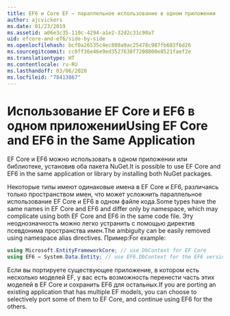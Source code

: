 ```yaml
---
title: EF6 и Core EF — параллельное использование в одном приложении
author: ajcvickers
ms.date: 01/23/2019
ms.assetid: a06e3c35-110c-4294-a1e2-32d2c31c90a7
uid: efcore-and-ef6/side-by-side
ms.openlocfilehash: bcf0a26535c4ec880a9ac25478c987fb683f6d26
ms.sourcegitcommit: cc0ff36e46e9ed3527638f7208000e8521faef2e
ms.translationtype: HT
ms.contentlocale: ru-RU
ms.lasthandoff: 03/06/2020
ms.locfileid: "78413867"
---
```

# <a name="using-ef-core-and-ef6-in-the-same-application"></a><span data-ttu-id="c31c3-102">Использование EF Core и EF6 в одном приложении</span><span class="sxs-lookup"><span data-stu-id="c31c3-102">Using EF Core and EF6 in the Same Application</span></span>

<span data-ttu-id="c31c3-103">EF Core и EF6 можно использовать в одном приложении или библиотеке, установив оба пакета NuGet.</span><span class="sxs-lookup"><span data-stu-id="c31c3-103">It is possible to use EF Core and EF6 in the same application or library by installing both NuGet packages.</span></span>

<span data-ttu-id="c31c3-104">Некоторые типы имеют одинаковые имена в EF Core и EF6, различаясь только пространством имен, что может усложнить параллельное использование EF Core и EF6 в одном файле кода.</span><span class="sxs-lookup"><span data-stu-id="c31c3-104">Some types have the same names in EF Core and EF6 and differ only by namespace, which may complicate using both EF Core and EF6 in the same code file.</span></span> <span data-ttu-id="c31c3-105">Эту неоднозначность можно легко устранить с помощью директив псевдонима пространства имен.</span><span class="sxs-lookup"><span data-stu-id="c31c3-105">The ambiguity can be easily removed using namespace alias directives.</span></span> <span data-ttu-id="c31c3-106">Пример:</span><span class="sxs-lookup"><span data-stu-id="c31c3-106">For example:</span></span>

``` csharp
using Microsoft.EntityFrameworkCore; // use DbContext for EF Core
using EF6 = System.Data.Entity; // use EF6.DbContext for the EF6 version
```

<span data-ttu-id="c31c3-107">Если вы портируете существующее приложение, в котором есть несколько моделей EF, у вас есть возможность перенести часть этих моделей в EF Core и сохранить EF6 для остальных.</span><span class="sxs-lookup"><span data-stu-id="c31c3-107">If you are porting an existing application that has multiple EF models, you can choose to selectively port some of them to EF Core, and continue using EF6 for the others.</span></span>
